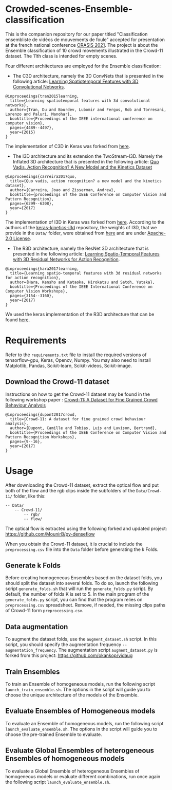 # Crowded-scenes-Ensemble-classification

This is the companion repository for our paper titled "Classification ensembliste de vidéos de mouvements de foule" accepted for presentation at the french national conference [ORASIS 2021](https://orasis2021.sciencesconf.org/).
The project is about the Ensemble classification of 10 crowd movements illustrated in the Crowd-11 dataset. The 11th class is intended for empty scenes.

Four different architectures are employed for the Ensemble classification: 
- The C3D architecture, namely the 3D ConvNets that is presented in the following article: [Learning Spatiotemporal Features with 3D Convolutional Networks](https://arxiv.org/pdf/1412.0767.pdf).
```
@inproceedings{tran2015learning,
  title={Learning spatiotemporal features with 3d convolutional networks},
  author={Tran, Du and Bourdev, Lubomir and Fergus, Rob and Torresani, Lorenzo and Paluri, Manohar},
  booktitle={Proceedings of the IEEE international conference on computer vision},
  pages={4489--4497},
  year={2015}
}
```
The implementation of C3D in Keras was forked from [here](https://github.com/axon-research/c3d-keras).

- The I3D architecture and its extension the TwoStream-I3D. Namely the Inflated 3D architecture that is presented in the following article: [Quo Vadis, Action Recognition? A New Model and the Kinetics Dataset](https://arxiv.org/pdf/1705.07750.pdf)

```
@inproceedings{carreira2017quo,
  title={Quo vadis, action recognition? a new model and the kinetics dataset},
  author={Carreira, Joao and Zisserman, Andrew},
  booktitle={proceedings of the IEEE Conference on Computer Vision and Pattern Recognition},
  pages={6299--6308},
  year={2017}
}
```

The implementation of I3D in Keras was forked from [here](https://github.com/dlpbc/keras-kinetics-i3d). According to the authors of the [keras-kinetics-i3d](https://github.com/dlpbc/keras-kinetics-i3d) repository, the weights of I3D, that we provide in the `Data/` folder, were obtained from [here](https://github.com/dlpbc/keras-kinetics-i3d) and are under [Apache-2.0 License](https://github.com/deepmind/kinetics-i3d/blob/master/LICENSE).

- The R3D architecture, namely the ResNet 3D architecture that is presented in the following article: [Learning Spatio-Temporal Features with 3D Residual Networks for Action Recognition](https://openaccess.thecvf.com/content_ICCV_2017_workshops/papers/w44/Hara_Learning_Spatio-Temporal_Features_ICCV_2017_paper.pdf).

```
@inproceedings{hara2017learning,
  title={Learning spatio-temporal features with 3d residual networks for action recognition},
  author={Hara, Kensho and Kataoka, Hirokatsu and Satoh, Yutaka},
  booktitle={Proceedings of the IEEE International Conference on Computer Vision Workshops},
  pages={3154--3160},
  year={2017}
}
```

We used the keras implementation of the R3D architecture that can be found [here](https://github.com/JihongJu/keras-resnet3d).

# Requirements

Refer to the `requirements.txt` file to install the required versions of tensorflow-gpu, Keras, Opencv, Numpy. You may also need to install Matplotlib, Pandas, Scikit-learn, Scikit-videos, Scikit-image.

## Download the Crowd-11 dataset

Instructions on how to get the Crowd-11 dataset may be found in the following workshop paper : [Crowd-11: A Dataset for Fine Grained Crowd Behaviour Analysis](http://openaccess.thecvf.com/content_cvpr_2017_workshops/w37/papers/Dupont_Crowd-11_A_Dataset_CVPR_2017_paper.pdf)

```
@inproceedings{dupont2017crowd,
  title={Crowd-11: A dataset for fine grained crowd behaviour analysis},
  author={Dupont, Camille and Tobias, Luis and Luvison, Bertrand},
  booktitle={Proceedings of the IEEE Conference on Computer Vision and Pattern Recognition Workshops},
  pages={9--16},
  year={2017}
}
```

# Usage

After downloading the Crowd-11 dataset, extract the optical flow and put both of the flow and the rgb clips inside the subfolders of the `Data/Crowd-11/` folder, like this:

```
-- Data/
    -- Crowd-11/
        -- rgb/
        -- flow/
```

The optical flow is extracted using the following forked and updated project: https://github.com/MounirB/py-denseflow

When you obtain the Crowd-11 dataset, it is crucial to include the `preprocessing.csv` file into the `Data` folder before generating the k Folds.

## Generate k Folds
Before creating homogeneous Ensembles based on the dataset folds, you should split the dataset into several folds. To do so, launch the following script `generate_folds.sh` that will run the `generate_folds.py` script. By default, the number of folds K is set to 5.
In the main program of the `generate_folds.py` script, you can find that the program relies on `preprocessing.csv` spreadsheet. 
Remove, if needed, the missing clips paths of Crowd-11 form `preprocessing.csv`.

## Data augmentation

To augment the dataset folds, use the `augment_dataset.sh` script. In this script, you should specify the augmentation frequency `--augmentation_frequency`.
The augmentation script `augment_dataset.py` is forked from this project: https://github.com/okankop/vidaug

## Train Ensembles
To train an Ensemble of homogeneous models, run the following script `launch_train_ensemble.sh`.
The options in the script will guide you to choose the unique architecture of the models of the Ensemble.

## Evaluate Ensembles of Homogeneous models
To evaluate an Ensemble of homogeneous models, run the following script `launch_evaluate_ensemble.sh`.
The options in the script will guide you to choose the pre-trained Ensemble to evaluate.

## Evaluate Global Ensembles of heterogeneous Ensembles of homogeneous models
To evaluate a Global Ensemble of heterogeneous Ensembles of homogeneous models or evaluate different combinations, run once again the following script `launch_evaluate_ensemble.sh`.